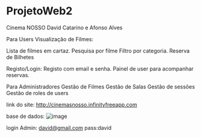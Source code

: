 # ProjetoWeb2
Cinema NOSSO
David Catarino e Afonso Alves

Para Users
Visualização de Filmes:

Lista de filmes em cartaz.
Pesquisa por filme
Filtro por categoria.
Reserva de Bilhetes

Registo/Login:
Registo com email e senha.
Painel de user para acompanhar reservas.

Para Administradores
Gestão de Filmes
Gestão de Salas
Gestão de sessões
Gestão de roles de users


link do site: http://cinemasnosso.infinityfreeapp.com

base de dados:
![image](https://github.com/user-attachments/assets/b2f1b3b1-bed8-46ed-82db-c33f2bb04f63)

login Admin: david@gmail.com pass:david 
